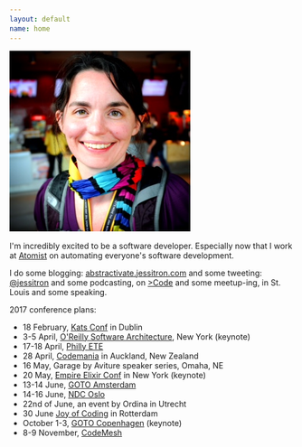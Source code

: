 ```yaml
---
layout: default
name: home
---
```

<img class="portrait" src="images/geecon.jpeg" />

I'm incredibly excited to be a software developer. Especially now that I work at [Atomist](https://www.atomist.com) on automating everyone's software development.

I do some blogging:
[abstractivate.jessitron.com](http://abstractivate.jessitron.com)
and some tweeting: [@jessitron](http://twitter.com/jessitron)
and some podcasting, on [&gt;Code](http://greaterthancode.com)
and some meetup-ing, in St. Louis
and some speaking.

2017 conference plans:

* 18 February, [Kats Conf](http://www.katsconf.com/) in Dublin
* 3-5 April, [O'Reilly Software Architecture](http://conferences.oreilly.com/software-architecture/sa-ny), New York (keynote)
* 17-18 April, [Philly ETE](http://phillyemergingtech.com)
* 28 April, [Codemania](http://codemania.io/) in Auckland, New Zealand
* 16 May, Garage by Aviture speaker series, Omaha, NE
* 20 May, [Empire Elixir Conf](http://empex.co/) in New York (keynote)
* 13-14 June, [GOTO Amsterdam](http://gotocon.com/amsterdam-2017/)
* 14-16 June, [NDC Oslo](http://ndcoslo.com/)
* 22nd of June, an event by Ordina in Utrecht
* 30 June [Joy of Coding](http://joyofcoding.org/) in Rotterdam
* October 1-3, [GOTO Copenhagen](https://gotocph.com/) (keynote)
* 8-9 November, [CodeMesh](http://www.codemesh.io/)
